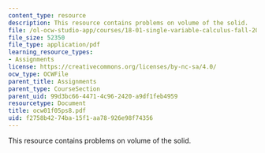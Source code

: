 ```yaml
---
content_type: resource
description: This resource contains problems on volume of the solid.
file: /ol-ocw-studio-app/courses/18-01-single-variable-calculus-fall-2005/f2758b4274ba15f1aa78926e98f74356_ocw01f05ps8.pdf
file_size: 52350
file_type: application/pdf
learning_resource_types:
- Assignments
license: https://creativecommons.org/licenses/by-nc-sa/4.0/
ocw_type: OCWFile
parent_title: Assignments
parent_type: CourseSection
parent_uid: 99d3bc66-4471-4c96-2420-a9df1feb4959
resourcetype: Document
title: ocw01f05ps8.pdf
uid: f2758b42-74ba-15f1-aa78-926e98f74356
---
```

This resource contains problems on volume of the solid.